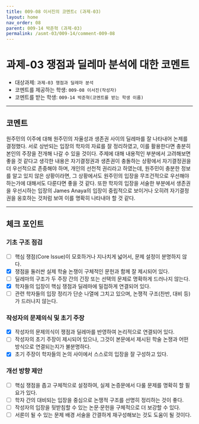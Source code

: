 ```yaml
---
title: 009-08 이서진의 코멘트c (과제-03) 
layout: home
nav_order: 08
parent: 009-14 박준혁 (과제-03)
permalink: /asmt-03/009-14/comment-009-08
---
```


# 과제-03 쟁점과 딜레마 분석에 대한 코멘트

- 대상과제: `과제-03 쟁점과 딜레마 분석`
- 코멘트를 제공하는 학생: `009-08 이서진(작성자)` 
- 코멘트를 받는 학생: `009-14 박준혁(코멘트를 받는 학생 이름)` 

---

## 코멘트

원주민의 이주에 대해 원주민의 자율성과 생존권 사이의 딜레마를 잘 나타내어 논제를 결정했다. 서로 상반되는 입장의 학자의 자료를 잘 정리하였고, 이를 활용한다면 충분히 본인의 주장을 전개해 나갈 수 있을 것이다. 주제에 대해 내용적인 부분에서 고려해보면 좋을 것 같다고 생각한 내용은 자기결정권과 생존권이 충돌하는 상황에서 자기결정권을 더 우선적으로 존중해야 하며, 개인의 선천적 권리라고 하였는데, 원주민이 충분한 정보를 알고 있지 않은 상황이라면, 그 상황에서도 원주민의 입장을 무조건적으로 우선해야 하는가에 대해서도 다룬다면 좋을 것 같다. 또한 학자의 입장을 서술한 부분에서 생존권을 우선시하는 입장의 James Anaya의 입장이 중립적으로 보이거나 오히려 자기결정권을 옹호하는 것처럼 보여 이를 명확히 나타내야 할 것 같다.

---

## 체크 포인트

### **기초 구조 점검**
- [ ] 핵심 쟁점(Core Issue)이 모호하거나 지나치게 넓어서, 문제 설정이 분명하지 않다.
- [x] 쟁점을 둘러싼 실제 학술 논쟁이 구체적인 문헌과 함께 잘 제시되어 있다.
- [ ] 딜레마의 구조가 두 주장 간의 긴장 또는 선택의 문제로 명확하게 드러나지 않는다.
- [x] 학자들의 입장이 핵심 쟁점과 딜레마에 밀접하게 연결되어 있다.
- [ ] 관련 학자들의 입장 정리가 단순 나열에 그치고 있으며, 논쟁적 구조(찬반, 대비 등)가 드러나지 않는다.

### **작성자의 문제의식 및 초기 주장**
- [x] 작성자의 문제의식이 쟁점과 딜레마를 반영하여 논리적으로 연결되어 있다.
- [ ] 작성자의 초기 주장이 제시되어 있으나, 그것이 본문에서 제시된 학술 논쟁과 어떤 방식으로 연결되는지가 불분명하다.
- [x] 초기 주장이 학자들의 논의 사이에서 스스로의 입장을 잘 구성하고 있다.

### **개선 방향 제안**
- [ ] 핵심 쟁점을 좁고 구체적으로 설정하여, 실제 논증문에서 다룰 문제를 명확히 할 필요가 있다.
- [ ] 학자 간의 대비되는 입장을 중심으로 논쟁적 구조를 선명히 정리하는 것이 좋다.
- [ ] 작성자의 입장을 뒷받침할 수 있는 논문·문헌을 구체적으로 더 보강할 수 있다.
- [ ] 서론이 될 수 있는 문제 배경 서술을 간결하게 재구성해보는 것도 도움이 될 것이다.
